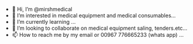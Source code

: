 - 👋 Hi, I’m @mirshmedical
- 👀 I’m interested in medical equipment and medical consumables...
- 🌱 I’m currently learning ...
- 💞️ I’m looking to collaborate on medical equipment saling, tenders.etc...
- 📫 How to reach me by my email or 00967 776665233 (whats app) ...

<!---
mirshmedical/mirshmedical is a ✨ special ✨ repository because its `README.md` (this file) appears on your GitHub profile.
You can click the Preview link to take a look at your changes.
--->
